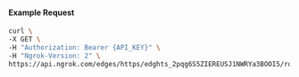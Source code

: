 <!-- Code generated for API Clients. DO NOT EDIT. -->

#### Example Request

```bash
curl \
-X GET \
-H "Authorization: Bearer {API_KEY}" \
-H "Ngrok-Version: 2" \
https://api.ngrok.com/edges/https/edghts_2pqg6S5ZIEREUSJ1NWRYa3BOOI5/routes/edghtsrt_2pqg6RByWMAo82QBpBLaK0yhRch/webhook_verification
```
